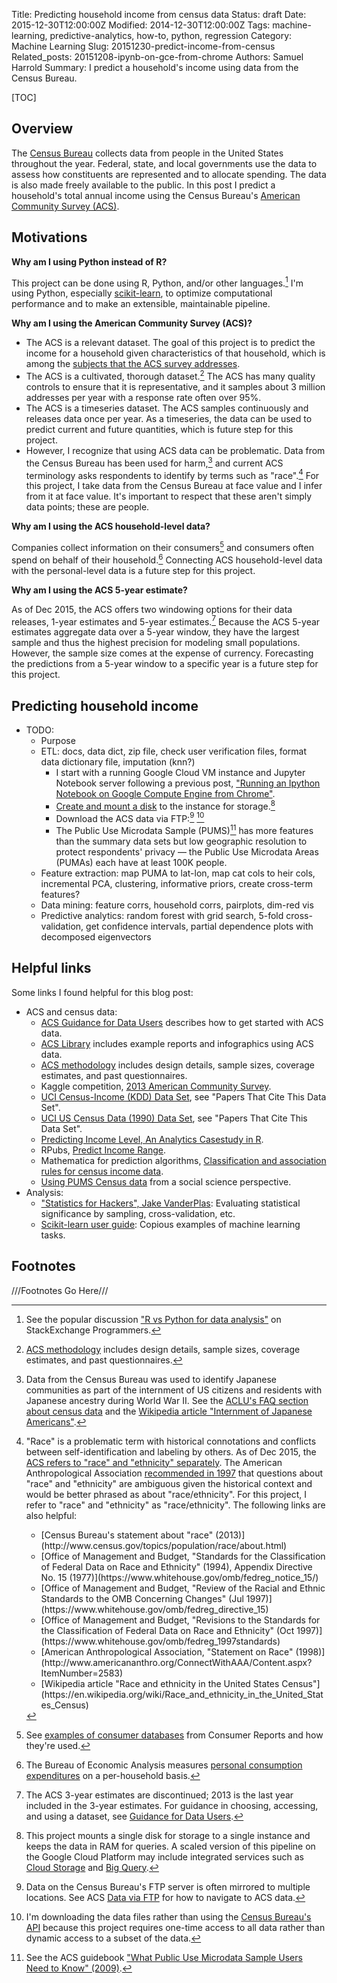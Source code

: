 Title: Predicting household income from census data
Status: draft
Date: 2015-12-30T12:00:00Z
Modified: 2014-12-30T12:00:00Z
Tags: machine-learning, predictive-analytics, how-to, python, regression
Category: Machine Learning
Slug: 20151230-predict-income-from-census
Related_posts: 20151208-ipynb-on-gce-from-chrome
Authors: Samuel Harrold
Summary: I predict a household's income using data from the Census Bureau.

[TOC]

## Overview

The [Census Bureau](https://www.census.gov/about/what.html) collects data from people in the United States throughout the year. Federal, state, and local governments use the data to assess how constituents are represented and to allocate spending. The data is also made freely available to the public. In this post I predict a household's total annual income using the Census Bureau's [American Community Survey (ACS)](http://www.census.gov/programs-surveys/acs/about.html).

## Motivations

**Why am I using Python instead of R?**

This project can be done using R, Python, and/or other languages.[^rvpy] I'm using Python, especially [scikit-learn](http://scikit-learn.org/), to optimize computational performance and to make an extensible, maintainable pipeline.

**Why am I using the American Community Survey (ACS)?**

* The ACS is a relevant dataset. The goal of this project is to predict the income for a household given characteristics of that household, which is among the [subjects that the ACS survey addresses](http://www.census.gov/programs-surveys/acs/guidance/subjects.html).
* The ACS is a cultivated, thorough dataset.[^acs-method] The ACS has many quality controls to ensure that it is representative, and it samples about 3&nbsp;million addresses per year with a response rate often over 95%.
* The ACS is a timeseries dataset. The ACS samples continuously and releases data once per year. As a timeseries, the data can be used to predict current and future quantities, which is future step for this project.
* <span id="problematic">However, I recognize that using ACS data can be problematic.</span> Data from the Census Bureau has been used for harm,[^data-harm] and current ACS terminology asks respondents to identify by terms such as "race".[^prob-race] For this project, I take data from the Census Bureau at face value and I infer from it at face value. It's important to respect that these aren't simply data points; these are people.

**Why am I using the ACS household-level data?**

Companies collect information on their consumers[^cr-dbs] and consumers often spend on behalf of their household.[^bea-pce] Connecting ACS household-level data with the personal-level data is a future step for this project.

**Why am I using the ACS 5-year estimate?**

As of Dec 2015, the ACS offers two windowing options for their data releases, 1-year estimates and 5-year estimates.[^acs-ests] Because the ACS 5-year estimates aggregate data over a 5-year window, they have the largest sample and thus the highest precision for modeling small populations. However, the sample size comes at the expense of currency. Forecasting the predictions from a 5-year window to a specific year is a future step for this project.

## Predicting household income

* TODO:
    * Purpose
    * ETL: docs, data dict, zip file, check user verification files, format data dictionary file, imputation (knn?)
        * I start with a running Google Cloud VM instance and Jupyter Notebook server following a previous post, ["Running an Ipython Notebook on Google Compute Engine from Chrome"](/20151208-ipynb-on-gce-from-chrome.html).
        * [Create and mount a disk](https://cloud.google.com/compute/docs/disks/persistent-disks) to the instance for storage.[^services]
        * Download the ACS data via FTP:[^acs-ftp] [^no-api]
        * The Public Use Microdata Sample (PUMS)[^pums] has more features than the summary data sets but low geographic resolution to protect respondents' privacy &mdash; the Public Use Microdata Areas (PUMAs) each have at least 100K people.
    * Feature extraction: map PUMA to lat-lon, map cat cols to heir cols, incremental PCA, clustering, informative priors, create cross-term features?
    * Data mining: feature corrs, household corrs, pairplots, dim-red vis
    * Predictive analytics: random forest with grid search, 5-fold cross-validation, get confidence intervals, partial dependence plots with decomposed eigenvectors

## Helpful links

Some links I found helpful for this blog post:

* ACS and census data:
    * [ACS Guidance for Data Users](https://www.census.gov/programs-surveys/acs/guidance.html) describes how to get started with ACS data.
    * [ACS Library](https://www.census.gov/programs-surveys/acs/library.All.html) includes example reports and infographics using ACS data.
    * [ACS methodology](http://www.census.gov/programs-surveys/acs/methodology.html) includes design details, sample sizes, coverage estimates, and past questionnaires.
    * Kaggle competition, [2013 American Community Survey](https://www.kaggle.com/census/2013-american-community-survey).
    * <a href="https://archive.ics.uci.edu/ml/datasets/Census-Income+(KDD)" type="text/html">UCI Census-Income (KDD) Data Set</a>, see "Papers That Cite This Data Set".
    * <a href="https://archive.ics.uci.edu/ml/datasets/US+Census+Data+(1990)" type="text/html">UCI US Census Data (1990) Data Set</a>, see "Papers That Cite This Data Set".
    * [Predicting Income Level, An Analytics Casestudy in R](http://www.knowbigdata.com/blog/predicting-income-level-analytics-casestudy-r).
    * RPubs, [Predict Income Range](https://rpubs.com/Jovin/census_data_income).
    * Mathematica for prediction algorithms, [Classification and association rules for census income data](https://mathematicaforprediction.wordpress.com/2014/03/30/classification-and-association-rules-for-census-income-data/).
    * [Using PUMS Census data](http://www-rohan.sdsu.edu/~gawron/python_for_ss/course_core/book_draft/data/PUMS_data.html) from a social science perspective.
* Analysis:
    * ["Statistics for Hackers", Jake VanderPlas](https://speakerdeck.com/jakevdp/statistics-for-hackers): Evaluating statistical significance by sampling, cross-validation, etc.
    * [Scikit-learn user guide](http://scikit-learn.org/stable/user_guide.html): Copious examples of machine learning tasks.

## Footnotes
<!-- From https://pythonhosted.org/Markdown/extensions/footnotes.html -->
///Footnotes Go Here///

<!-- ## Overview -->
<!-- ## Motivations -->
[^rvpy]:
    See the popular discussion ["R vs Python for data analysis"](http://programmers.stackexchange.com/questions/181342/r-vs-python-for-data-analysis) on StackExchange Programmers.
[^acs-method]:
    [ACS methodology](http://www.census.gov/programs-surveys/acs/methodology.html) includes design details, sample sizes, coverage estimates, and past questionnaires.
[^data-harm]:
    Data from the Census Bureau was used to identify Japanese communities as part of the internment of US citizens and residents with Japanese ancestry during World&nbsp;War&nbsp;II. See the [ACLU's FAQ section about census data](https://www.aclu.org/frequently-asked-questions-national-census) and the [Wikipedia article "Internment of Japanese Americans"](https://en.wikipedia.org/wiki/Internment_of_Japanese_Americans).
[^prob-race]:
    "Race" is a problematic term with historical connotations and conflicts between self-identification and labeling by others. As of Dec 2015, the [ACS refers to "race" and "ethnicity" separately](http://www2.census.gov/programs-surveys/acs/methodology/questionnaires/2015/quest15.pdf). The American Anthropological Association [recommended in 1997](http://s3.amazonaws.com/rdcms-aaa/files/production/public/FileDownloads/pdfs/cmtes/minority/upload/AAA_Response_OMB1997.pdf) that questions about "race" and "ethnicity" are ambiguous given the historical context and would be better phrased as about "race/ethnicity". For this project, I refer to "race" and "ethnicity" as "race/ethnicity". The following links are also helpful:  
    <ul>
    <li>[Census Bureau's statement about "race" (2013)](http://www.census.gov/topics/population/race/about.html)</li>
    <li>[Office of Management and Budget, "Standards for the Classification of Federal Data on Race and Ethnicity" (1994), Appendix Directive No.&nbsp;15 (1977)](https://www.whitehouse.gov/omb/fedreg_notice_15/)</li>
    <li>[Office of Management and Budget, "Review of the Racial and Ethnic Standards to the OMB Concerning Changes" (Jul&nbsp;1997)](https://www.whitehouse.gov/omb/fedreg_directive_15)</li>
    <li>[Office of Management and Budget, "Revisions to the Standards for the Classification of Federal Data on Race and Ethnicity" (Oct&nbsp;1997)](https://www.whitehouse.gov/omb/fedreg_1997standards)</li>
    <li>[American Anthropological Association, "Statement on Race" (1998)](http://www.americananthro.org/ConnectWithAAA/Content.aspx?ItemNumber=2583)</li>
    <li>[Wikipedia article "Race and ethnicity in the United States Census"](https://en.wikipedia.org/wiki/Race_and_ethnicity_in_the_United_States_Census)</li>
    </ul>
[^cr-dbs]:
    See [examples of consumer databases](http://www.consumerreports.org/cro/money/consumer-protection/big-brother-is-watching/overview/index.htm) from Consumer Reports and how they're used.
[^bea-pce]:
    The Bureau of Economic Analysis measures [personal consumption expenditures](http://www.bea.gov/newsreleases/regional/pce/pce_newsrelease.htm) on a per-household basis.
[^acs-ests]:
    The ACS 3-year estimates are discontinued; 2013 is the last year included in the 3-year estimates. For guidance in choosing, accessing, and using a dataset, see [Guidance for Data Users](https://www.census.gov/programs-surveys/acs/guidance.html).
<!-- ## Predicting household income -->
[^services]:
    This project mounts a single disk for storage to a single instance and keeps the data in RAM for queries. A scaled version of this pipeline on the Google Cloud Platform may include integrated services such as [Cloud Storage](https://cloud.google.com/storage/) and [Big Query](https://cloud.google.com/bigquery/).
[^acs-ftp]:
    Data on the Census Bureau's FTP server is often mirrored to multiple locations. See ACS [Data via FTP](https://www.census.gov/programs-surveys/acs/data/data-via-ftp.html) for how to navigate to ACS data.
[^no-api]:
    I'm downloading the data files rather than using the [Census Bureau's API](http://www.census.gov/developers/) because this project requires one-time access to all data rather than dynamic access to a subset of the data.
[^pums]:
    See the ACS guidebook ["What Public Use Microdata Sample Users Need to Know" (2009)](https://www.census.gov/library/publications/2009/acs/pums.html).
